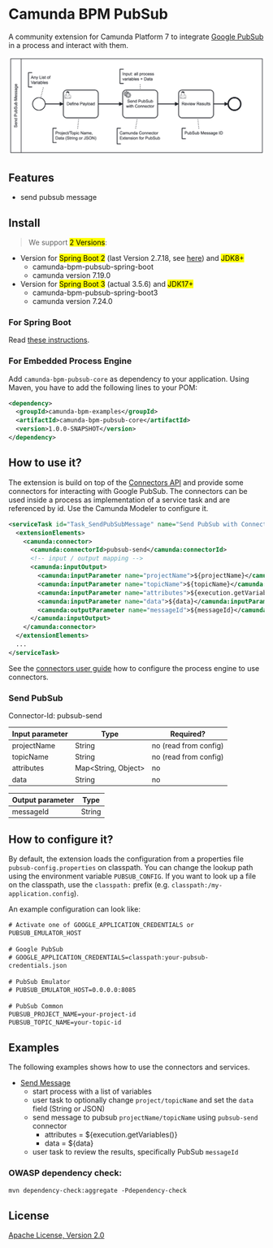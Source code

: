 # Camunda BPM PubSub

A community extension for Camunda Platform 7 to integrate [Google PubSub](https://cloud.google.com/pubsub) in a process and interact with them.

![Sample process](docs/SendPubSubMessage.png)

## Features

* send pubsub message

## Install

> We support <mark>2 Versions</mark>:

* Version for <mark>Spring Boot 2</mark> (last Version 2.7.18, see [here](https://spring.io/blog/2023/11/23/spring-boot-2-7-18-available-now#end-of-open-source-support-for-spring-boot-2x)) and <mark>JDK8+</mark>
    * camunda-bpm-pubsub-spring-boot
    * camunda version 7.19.0 
* Version for <mark>Spring Boot 3</mark> (actual 3.5.6) and <mark>JDK17+</mark>
    * camunda-bpm-pubsub-spring-boot3
    * camunda version 7.24.0

### For Spring Boot

Read [these instructions](extension/spring-boot3/README.md).

### For Embedded Process Engine

Add `camunda-bpm-pubsub-core` as dependency to your application. Using Maven, you have to add the following lines to your POM:

```xml
<dependency>
  <groupId>camunda-bpm-examples</groupId>
  <artifactId>camunda-bpm-pubsub-core</artifactId>
  <version>1.0.0-SNAPSHOT</version>
</dependency>
```

## How to use it?

The extension is build on top of the [Connectors API](http://docs.camunda.org/manual/latest/reference/connect/) and provide some connectors for interacting with Google PubSub. The connectors can be used inside a process as implementation of a service task and are referenced by id. Use the Camunda Modeler to configure it.

```xml
<serviceTask id="Task_SendPubSubMessage" name="Send PubSub with Connector" camunda:asyncBefore="true">
  <extensionElements>
    <camunda:connector>
      <camunda:connectorId>pubsub-send</camunda:connectorId>
      <!-- input / output mapping -->
      <camunda:inputOutput>
        <camunda:inputParameter name="projectName">${projectName}</camunda:inputParameter>
        <camunda:inputParameter name="topicName">${topicName}</camunda:inputParameter>
        <camunda:inputParameter name="attributes">${execution.getVariables()}</camunda:inputParameter>
        <camunda:inputParameter name="data">${data}</camunda:inputParameter>
        <camunda:outputParameter name="messageId">${messageId}</camunda:outputParameter>
      </camunda:inputOutput>
    </camunda:connector>
  </extensionElements>
  ...
</serviceTask>
```

See the [connectors user guide](http://docs.camunda.org/manual/latest/user-guide/process-engine/connectors/) how to configure the process engine to use connectors.

### Send PubSub

Connector-Id: pubsub-send

| Input parameter | Type                                   | Required?             |
|-----------------|----------------------------------------|-----------------------|
| projectName     | String                                 | no (read from config) |
| topicName       | String                                 | no (read from config) |
| attributes      | Map<String, Object>                    | no                    |
| data            | String                                 | no                    |

| Output parameter | Type   |
|------------------|--------|
| messageId        | String |

## How to configure it?

By default, the extension loads the configuration from a properties file `pubsub-config.properties` on classpath. You can change the lookup path using the environment variable `PUBSUB_CONFIG`. If you want to look up a file on the classpath, use the `classpath:` prefix (e.g. `classpath:/my-application.config`).

An example configuration can look like:

```properties
# Activate one of GOOGLE_APPLICATION_CREDENTIALS or PUBSUB_EMULATOR_HOST

# Google PubSub
# GOOGLE_APPLICATION_CREDENTIALS=classpath:your-pubsub-credentials.json

# PubSub Emulator
# PUBSUB_EMULATOR_HOST=0.0.0.0:8085

# PubSub Common
PUBSUB_PROJECT_NAME=your-project-id
PUBSUB_TOPIC_NAME=your-topic-id
```

## Examples

The following examples shows how to use the connectors and services.

* [Send Message](examples/send-message3/README.md)
    * start process with a list of variables
    * user task to optionally change `project/topicName` and set the `data` field (String or JSON)
    * send message to pubsub `projectName/topicName` using `pubsub-send` connector
        * attributes = ${execution.getVariables()}
        * data = ${data}
    * user task to review the results, specifically PubSub `messageId`

### OWASP dependency check:
```
mvn dependency-check:aggregate -Pdependency-check
```

## License

[Apache License, Version 2.0](./LICENSE)
